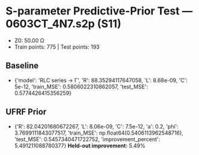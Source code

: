 # S-parameter Predictive-Prior Test — 0603CT_4N7.s2p (S11)
- Z0: 50.00 Ω
- Train points: 775  |  Test points: 193

## Baseline
- {'model': 'RLC series -> Γ', 'R': 88.35294117647058, 'L': 8.68e-09, 'C': 5e-12, 'train_MSE': 0.5806022310862057, 'test_MSE': 0.5774426415356259}

## UFRF Prior
- {'R': 82.04201680672267, 'L': 8.06e-09, 'C': 7.5e-12, 'a': 0.2, 'phi': 3.7699111843077517, 'train_MSE': np.float64(0.5406113962548716), 'test_MSE': 0.5457340471722752, 'improvement_percent': 5.491211088780377}
**Held-out improvement:** 5.49%